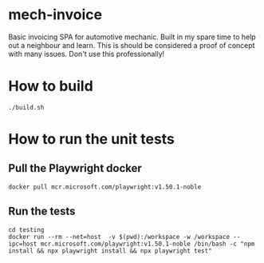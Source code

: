 # mech-invoice
Basic invoicing SPA for automotive mechanic.
Built in my spare time to help out a neighbour and learn. This is should be considered
a proof of concept with many issues. Don't use this professionally!

# How to build
```
./build.sh
```

# How to run the unit tests
## Pull the Playwright docker
```
docker pull mcr.microsoft.com/playwright:v1.50.1-noble
```
## Run the tests
```
cd testing
docker run --rm --net=host  -v $(pwd):/workspace -w /workspace --ipc=host mcr.microsoft.com/playwright:v1.50.1-noble /bin/bash -c "npm install && npx playwright install && npx playwright test"
```
